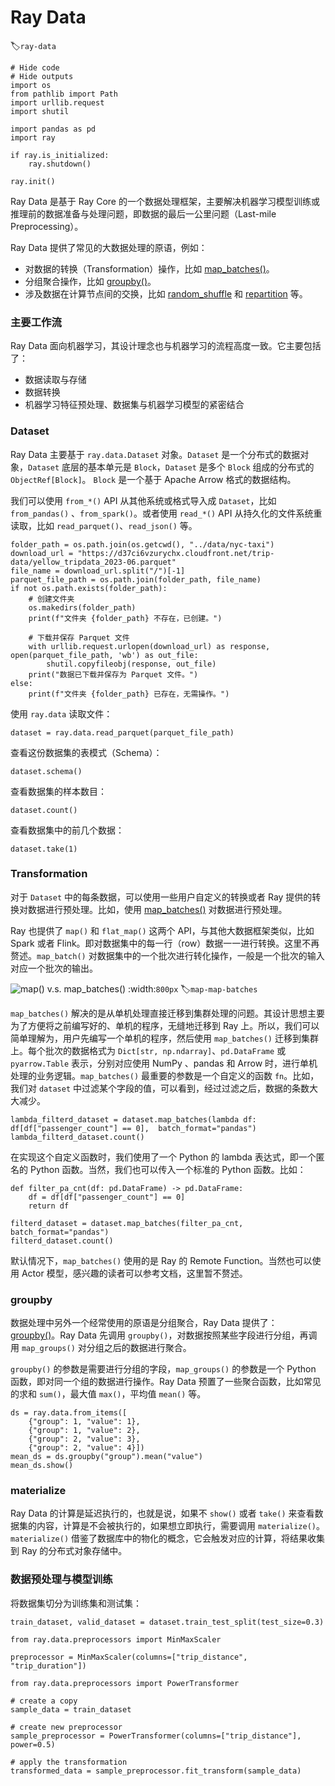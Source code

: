# Ray Data
:label:`ray-data`

```{.python .input}
# Hide code
# Hide outputs
import os
from pathlib import Path
import urllib.request
import shutil

import pandas as pd
import ray

if ray.is_initialized:
    ray.shutdown()

ray.init()
```

Ray Data 是基于 Ray Core 的一个数据处理框架，主要解决机器学习模型训练或推理前的数据准备与处理问题，即数据的最后一公里问题（Last-mile Preprocessing）。

Ray Data 提供了常见的大数据处理的原语，例如：

* 对数据的转换（Transformation）操作，比如 [map_batches()](https://docs.ray.io/en/latest/data/api/doc/ray.data.Dataset.map_batches.html#ray.data.Dataset.map_batches)。
* 分组聚合操作，比如 [groupby()](https://docs.ray.io/en/latest/data/api/doc/ray.data.Dataset.groupby.html#ray.data.Dataset.groupby)。
* 涉及数据在计算节点间的交换，比如 [random_shuffle](https://docs.ray.io/en/latest/data/api/doc/ray.data.Dataset.random_shuffle.html#ray.data.Dataset.random_shuffle) 和 [repartition](https://docs.ray.io/en/latest/data/api/doc/ray.data.Dataset.repartition.html#ray.data.Dataset.repartition) 等。

### 主要工作流

Ray Data 面向机器学习，其设计理念也与机器学习的流程高度一致。它主要包括了：

* 数据读取与存储
* 数据转换
* 机器学习特征预处理、数据集与机器学习模型的紧密结合

### Dataset

Ray Data 主要基于 `ray.data.Dataset` 对象。`Dataset` 是一个分布式的数据对象，`Dataset` 底层的基本单元是 `Block`，`Dataset` 是多个 `Block` 组成的分布式的 `ObjectRef[Block]`。 `Block` 是一个基于 Apache Arrow 格式的数据结构。 

我们可以使用 `from_*()` API 从其他系统或格式导入成 `Dataset`，比如 `from_pandas()` 、`from_spark()`。或者使用 `read_*()` API 从持久化的文件系统重读取，比如 `read_parquet()`、`read_json()` 等。

```{.python .input}
folder_path = os.path.join(os.getcwd(), "../data/nyc-taxi")
download_url = "https://d37ci6vzurychx.cloudfront.net/trip-data/yellow_tripdata_2023-06.parquet"
file_name = download_url.split("/")[-1]
parquet_file_path = os.path.join(folder_path, file_name)
if not os.path.exists(folder_path):
    # 创建文件夹
    os.makedirs(folder_path)
    print(f"文件夹 {folder_path} 不存在，已创建。")

    # 下载并保存 Parquet 文件
    with urllib.request.urlopen(download_url) as response, open(parquet_file_path, 'wb') as out_file:
        shutil.copyfileobj(response, out_file)
    print("数据已下载并保存为 Parquet 文件。")
else:
    print(f"文件夹 {folder_path} 已存在，无需操作。")
```

使用 `ray.data` 读取文件：

```{.python .input}
dataset = ray.data.read_parquet(parquet_file_path)
```

查看这份数据集的表模式（Schema）：

```{.python .input}
dataset.schema()
```

查看数据集的样本数目：

```{.python .input}
dataset.count()
```

查看数据集中的前几个数据：

```{.python .input}
dataset.take(1)
```

### Transformation

对于 `Dataset` 中的每条数据，可以使用一些用户自定义的转换或者 Ray 提供的转换对数据进行预处理。比如，使用 [map_batches()](https://docs.ray.io/en/latest/data/api/doc/ray.data.Dataset.map_batches.html#ray.data.Dataset.map_batches) 对数据进行预处理。

Ray 也提供了 `map()` 和 `flat_map()` 这两个 API，与其他大数据框架类似，比如 Spark 或者 Flink。即对数据集中的每一行（row）数据一一进行转换。这里不再赘述。`map_batch()` 对数据集中的一个批次进行转化操作，一般是一个批次的输入对应一个批次的输出。

![map() v.s. map_batches()](../img/ch-ray-air/map-map-batches.svg)
:width:`800px`
:label:`map-map-batches`

`map_batches()` 解决的是从单机处理直接迁移到集群处理的问题。其设计思想主要为了方便将之前编写好的、单机的程序，无缝地迁移到 Ray 上。所以，我们可以简单理解为，用户先编写一个单机的程序，然后使用 `map_batches()` 迁移到集群上。每个批次的数据格式为 `Dict[str, np.ndarray]`、`pd.DataFrame` 或 `pyarrow.Table` 表示，分别对应使用 NumPy 、pandas 和 Arrow 时，进行单机处理的业务逻辑。`map_batches()` 最重要的参数是一个自定义的函数 `fn`。比如，我们对 `dataset` 中过滤某个字段的值，可以看到，经过过滤之后，数据的条数大大减少。

```{.python .input}
lambda_filterd_dataset = dataset.map_batches(lambda df: df[df["passenger_count"] == 0],  batch_format="pandas")
lambda_filterd_dataset.count()
```

在实现这个自定义函数时，我们使用了一个 Python 的 lambda 表达式，即一个匿名的 Python 函数。当然，我们也可以传入一个标准的 Python 函数。比如：

```{.python .input}
def filter_pa_cnt(df: pd.DataFrame) -> pd.DataFrame:
    df = df[df["passenger_count"] == 0]
    return df

filterd_dataset = dataset.map_batches(filter_pa_cnt, batch_format="pandas")
filterd_dataset.count()
```

默认情况下，`map_batches()` 使用的是 Ray 的 Remote Function。当然也可以使用 Actor 模型，感兴趣的读者可以参考文档，这里暂不赘述。

### groupby

数据处理中另外一个经常使用的原语是分组聚合，Ray Data 提供了： [groupby()](https://docs.ray.io/en/latest/data/api/doc/ray.data.Dataset.groupby.html#ray.data.Dataset.groupby)。Ray Data 先调用 `groupby()`，对数据按照某些字段进行分组，再调用 `map_groups()` 对分组之后的数据进行聚合。

`groupby()` 的参数是需要进行分组的字段，`map_groups()` 的参数是一个 Python 函数，即对同一个组的数据进行操作。Ray Data 预置了一些聚合函数，比如常见的求和 `sum()`，最大值 `max()`，平均值 `mean()` 等。

```{.python .input}
ds = ray.data.from_items([ 
    {"group": 1, "value": 1},
    {"group": 1, "value": 2},
    {"group": 2, "value": 3},
    {"group": 2, "value": 4}])
mean_ds = ds.groupby("group").mean("value")
mean_ds.show()
```

### materialize

Ray Data 的计算是延迟执行的，也就是说，如果不 `show()` 或者 `take()` 来查看数据集的内容，计算是不会被执行的，如果想立即执行，需要调用 `materialize()`。`materialize()` 借鉴了数据库中的物化的概念，它会触发对应的计算，将结果收集到 Ray 的分布式对象存储中。

### 数据预处理与模型训练

将数据集切分为训练集和测试集：

```{.python .input}
train_dataset, valid_dataset = dataset.train_test_split(test_size=0.3)
```

```
from ray.data.preprocessors import MinMaxScaler

preprocessor = MinMaxScaler(columns=["trip_distance", "trip_duration"])

from ray.data.preprocessors import PowerTransformer

# create a copy
sample_data = train_dataset

# create new preprocessor
sample_preprocessor = PowerTransformer(columns=["trip_distance"], power=0.5)

# apply the transformation
transformed_data = sample_preprocessor.fit_transform(sample_data)
```
